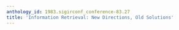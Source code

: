 ```yaml
---
anthology_id: 1983.sigirconf_conference-83.27
title: 'Information Retrieval: New Directions, Old Solutions'
---
```

